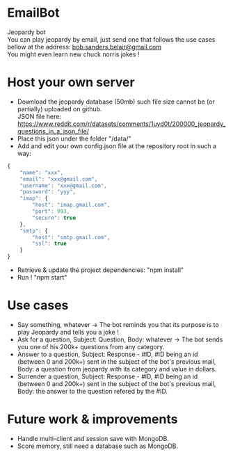 # EmailBot
Jeopardy bot<br />
You can play jeopardy by email, just send one that follows the use cases bellow at the address: bob.sanders.belair@gmail.com<br />
You might even learn new chuck norris jokes !<br />

# Host your own server
* Download the jeopardy database (50mb) such file size cannot be (or partially) uploaded on github.<br />
JSON file here: https://www.reddit.com/r/datasets/comments/1uyd0t/200000_jeopardy_questions_in_a_json_file/ <br />
* Place this json under the folder "/data/"<br />
* Add and edit your own config.json file at the repository root in such a way:<br />
```javascript
{
    "name": "xxx",
    "email": "xxx@gmail.com",
    "username": "xxx@gmail.com",
    "password": "yyy",
    "imap": {
        "host": "imap.gmail.com",
        "port": 993,
        "secure": true
    },
    "smtp": {
        "host": "smtp.gmail.com",
        "ssl": true
    }
}
```
* Retrieve & update the project dependencies: "npm install"<br />
* Run ! "npm start"<br />

# Use cases
* Say something, whatever -> The bot reminds you that its purpose is to play Jeopardy and tells you a joke !<br />
* Ask for a question, Subject: Question, Body: whatever -> The bot sends you one of his 200k+ questions from any category.<br />
* Answer to a question, Subject: Response - #ID, #ID being an id (between 0 and 200k+) sent in the subject of the bot's previous mail, Body: a question from jeopardy with its category and value in dollars.<br />
* Surrender a question, Subject: Response - #ID, #ID being an id (between 0 and 200k+) sent in the subject of the bot's previous mail, Body: the answer to the question refered by the #ID.<br />

# Future work & improvements
* Handle multi-client and session save with MongoDB.<br />
* Score memory, still need a database such as MongoDB.<br />

